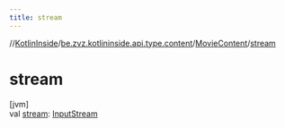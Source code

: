 ```yaml
---
title: stream
---
```

//[KotlinInside](../../../index.html)/[be.zvz.kotlininside.api.type.content](../index.html)/[MovieContent](index.html)/[stream](stream.html)



# stream



[jvm]\
val [stream](stream.html): [InputStream](https://docs.oracle.com/javase/7/docs/api/java/io/InputStream.html)




